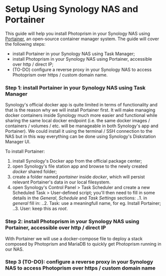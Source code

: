# Setup Using Synology NAS and Portainer

This guide will help you install Photoprism in your Synology NAS using [Portainer](https://www.portainer.io/), an open-source container manager system. The guide will cover the following steps:

- install Portainer in your Synology NAS using Task Manager;
- install Photoprism in your Synology NAS using Portainer, accessible over http / direct IP;
- (TO-DO) configure a reverse proxy in your Synology NAS to access Photoprism over https / custom domain name.

### Step 1: install Portainer in your Synology NAS using Task Manager ###

Synology's official docker app is quite limited in terms of functionality and that is the reason why we will install Portainer first. It will make managing docker containers inside Synology much more easier and functional while sharing the same local docker endpoint (i.e. the same docker images / containers / volumes / etc. will be manageable in both Synology's app and Portainer). We could install it using the terminal / SSH connection to the NAS but in this way everything can be done using Synology's Diskstation Manager UI.

To install Portainer:

1. install Synology's Docker app from the official package center;
2. open Synology's file station app and browse to the newly created _docker_ shared folder;
3. create a folder named _portainer_ inside _docker_, which will persist relevant Portainer's data in our local filesystem.
4. open Synology's Control Panel > Task Scheduler and create a new Scheduled Task > User-defined script; you'll then need to fill in some details in the _General_, _Schedule_ and _Task Settings_ sections:
..1. in _general_ fill in:
..2. Task: use a meaningfull name, for eg. Install Portainer;
..3. User: keep this as _root_.

### Step 2: install Photoprism in your Synology NAS using Portainer, accessible over http / direct IP ###


With Portainer we will use a docker-compose file to deploy a stack composed by Photoprism and MariaDB to quickly get Photoprism running in our NAS.

### Step 3 (TO-DO): configure a reverse proxy in your Synology NAS to access Photoprism over https / custom domain name ###
